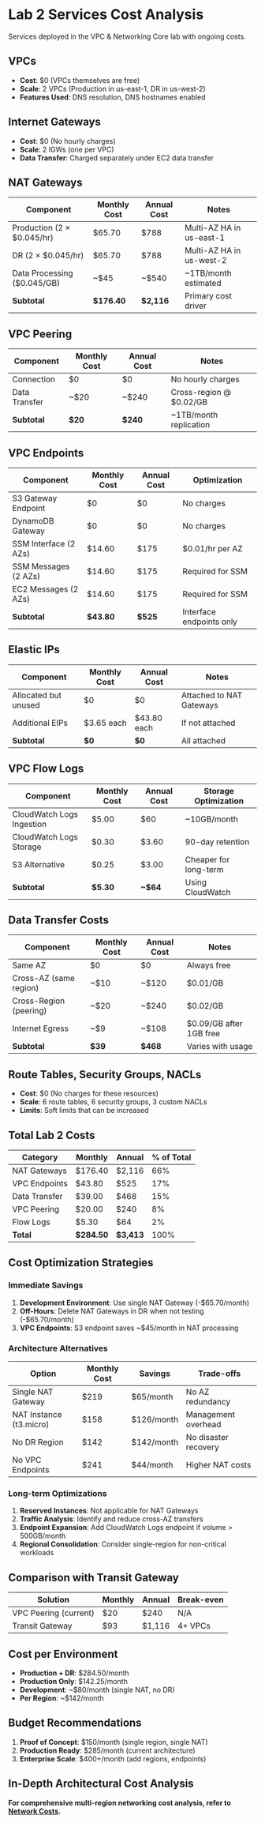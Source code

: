 # Lab 2 Services Cost Analysis

Services deployed in the VPC & Networking Core lab with ongoing costs.

## VPCs
- **Cost**: $0 (VPCs themselves are free)
- **Scale**: 2 VPCs (Production in us-east-1, DR in us-west-2)
- **Features Used**: DNS resolution, DNS hostnames enabled

## Internet Gateways
- **Cost**: $0 (No hourly charges)
- **Scale**: 2 IGWs (one per VPC)
- **Data Transfer**: Charged separately under EC2 data transfer

## NAT Gateways
| Component | Monthly Cost | Annual Cost | Notes |
|-----------|--------------|-------------|-------|
| Production (2 × $0.045/hr) | $65.70 | $788 | Multi-AZ HA in us-east-1 |
| DR (2 × $0.045/hr) | $65.70 | $788 | Multi-AZ HA in us-west-2 |
| Data Processing ($0.045/GB) | ~$45 | ~$540 | ~1TB/month estimated |
| **Subtotal** | **$176.40** | **$2,116** | Primary cost driver |

## VPC Peering
| Component | Monthly Cost | Annual Cost | Notes |
|-----------|--------------|-------------|-------|
| Connection | $0 | $0 | No hourly charges |
| Data Transfer | ~$20 | ~$240 | Cross-region @ $0.02/GB |
| **Subtotal** | **$20** | **$240** | ~1TB/month replication |

## VPC Endpoints
| Component | Monthly Cost | Annual Cost | Optimization |
|-----------|--------------|-------------|--------------|
| S3 Gateway Endpoint | $0 | $0 | No charges |
| DynamoDB Gateway | $0 | $0 | No charges |
| SSM Interface (2 AZs) | $14.60 | $175 | $0.01/hr per AZ |
| SSM Messages (2 AZs) | $14.60 | $175 | Required for SSM |
| EC2 Messages (2 AZs) | $14.60 | $175 | Required for SSM |
| **Subtotal** | **$43.80** | **$525** | Interface endpoints only |

## Elastic IPs
| Component | Monthly Cost | Annual Cost | Notes |
|-----------|--------------|-------------|-------|
| Allocated but unused | $0 | $0 | Attached to NAT Gateways |
| Additional EIPs | $3.65 each | $43.80 each | If not attached |
| **Subtotal** | **$0** | **$0** | All attached |

## VPC Flow Logs
| Component | Monthly Cost | Annual Cost | Storage Optimization |
|-----------|--------------|-------------|---------------------|
| CloudWatch Logs Ingestion | $5.00 | $60 | ~10GB/month |
| CloudWatch Logs Storage | $0.30 | $3.60 | 90-day retention |
| S3 Alternative | $0.25 | $3.00 | Cheaper for long-term |
| **Subtotal** | **$5.30** | **~$64** | Using CloudWatch |

## Data Transfer Costs
| Component | Monthly Cost | Annual Cost | Notes |
|-----------|--------------|-------------|-------|
| Same AZ | $0 | $0 | Always free |
| Cross-AZ (same region) | ~$10 | ~$120 | $0.01/GB |
| Cross-Region (peering) | ~$20 | ~$240 | $0.02/GB |
| Internet Egress | ~$9 | ~$108 | $0.09/GB after 1GB free |
| **Subtotal** | **$39** | **$468** | Varies with usage |

## Route Tables, Security Groups, NACLs
- **Cost**: $0 (No charges for these resources)
- **Scale**: 6 route tables, 6 security groups, 3 custom NACLs
- **Limits**: Soft limits that can be increased

## Total Lab 2 Costs
| Category | Monthly | Annual | % of Total |
|----------|---------|--------|------------|
| NAT Gateways | $176.40 | $2,116 | 66% |
| VPC Endpoints | $43.80 | $525 | 17% |
| Data Transfer | $39.00 | $468 | 15% |
| VPC Peering | $20.00 | $240 | 8% |
| Flow Logs | $5.30 | $64 | 2% |
| **Total** | **$284.50** | **$3,413** | 100% |

## Cost Optimization Strategies

### Immediate Savings
1. **Development Environment**: Use single NAT Gateway (-$65.70/month)
2. **Off-Hours**: Delete NAT Gateways in DR when not testing (-$65.70/month)
3. **VPC Endpoints**: S3 endpoint saves ~$45/month in NAT processing

### Architecture Alternatives
| Option | Monthly Cost | Savings | Trade-offs |
|--------|--------------|---------|------------|
| Single NAT Gateway | $219 | $65/month | No AZ redundancy |
| NAT Instance (t3.micro) | $158 | $126/month | Management overhead |
| No DR Region | $142 | $142/month | No disaster recovery |
| No VPC Endpoints | $241 | $44/month | Higher NAT costs |

### Long-term Optimizations
1. **Reserved Instances**: Not applicable for NAT Gateways
2. **Traffic Analysis**: Identify and reduce cross-AZ transfers
3. **Endpoint Expansion**: Add CloudWatch Logs endpoint if volume > 500GB/month
4. **Regional Consolidation**: Consider single-region for non-critical workloads

## Comparison with Transit Gateway
| Solution | Monthly | Annual | Break-even |
|----------|---------|--------|------------|
| VPC Peering (current) | $20 | $240 | N/A |
| Transit Gateway | $93 | $1,116 | 4+ VPCs |

## Cost per Environment
- **Production + DR**: $284.50/month
- **Production Only**: $142.25/month  
- **Development**: ~$80/month (single NAT, no DR)
- **Per Region**: ~$142/month

## Budget Recommendations
1. **Proof of Concept**: $150/month (single region, single NAT)
2. **Production Ready**: $285/month (current architecture)
3. **Enterprise Scale**: $400+/month (add regions, endpoints)

## In-Depth Architectural Cost Analysis

**For comprehensive multi-region networking cost analysis, refer to [Network Costs](../../../architecture/cost-analysis/network-costs.md).**